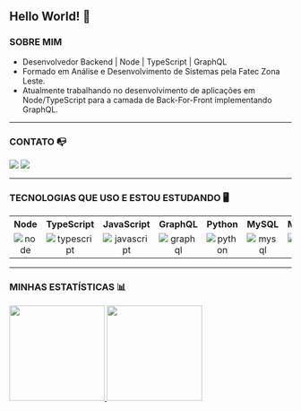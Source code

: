 
## Hello World! 🖖

### SOBRE MIM 
- Desenvolvedor Backend | Node | TypeScript | GraphQL
- Formado em Análise e Desenvolvimento de Sistemas pela Fatec Zona Leste.
- Atualmente trabalhando no desenvolvimento de aplicações em Node/TypeScript para a camada de Back-For-Front implementando GraphQL.

<hr>

### CONTATO 📭
<a href="mailto:gustavo.justo02@gmail.com" target="_blank"><img src="https://img.shields.io/badge/Gmail-D14836?style=for-the-badge&logo=gmail&logoColor=white"></a>
<a href="https://www.linkedin.com/in/gustavo-justo-miranda/" target="_blank"><img src="https://img.shields.io/badge/LinkedIn-0077B5?style=for-the-badge&logo=linkedin&logoColor=white"></a>

<hr>

### TECNOLOGIAS QUE USO E ESTOU ESTUDANDO 🖥️
<table style="text-align: center">
  <tr>
    <th>Node</th>
    <th>TypeScript</th>
    <th>JavaScript</th>
    <th>GraphQL</th>
    <th>Python</th>
    <th>MySQL</th>
    <th>MongoDB</th>
  </tr>
  <tr>
    <td><img src="https://img.shields.io/badge/node.js-%23339933.svg?&style=for-the-badge&logo=node.js&logoColor=white" alt="node"</td>
    <td><img src="https://img.shields.io/badge/typescript-%233178C6.svg?&style=for-the-badge&logo=typescript&logoColor=white" alt="typescript"</td>
    <td><img src="https://img.shields.io/badge/JavaScript-F7DF1E?style=for-the-badge&logo=javascript&logoColor=black" alt="javascript"</td>
    <td><img src="https://img.shields.io/badge/-GraphQL-E10098?style=for-the-badge&logo=graphql&logoColor=white" alt="graphql"</td>
    <td><img src="https://img.shields.io/badge/Python-14354C?style=for-the-badge&logo=python&logoColor=white" alt="python"</td>
    <td><img src="https://img.shields.io/badge/MySQL-00000F?style=for-the-badge&logo=mysql&logoColor=white" alt="mysql"</td>    
   <td><img src="https://img.shields.io/badge/MongoDB-%234ea94b.svg?style=for-the-badge&logo=mongodb&logoColor=white" alt="mongodb"</td>
  </tr>
</table>

<hr>
 
### MINHAS ESTATÍSTICAS 📊
<a href="https://github.com/GJusto">
<img height="170em" src="https://github-readme-stats.vercel.app/api?username=GJusto&hide=prs,issues&show_icons=true&theme=dracula"/>
<img height="170em" src="https://github-readme-stats.vercel.app/api/top-langs/?username=GJusto&langs_count=6&layout=compact&theme=dracula"/>
